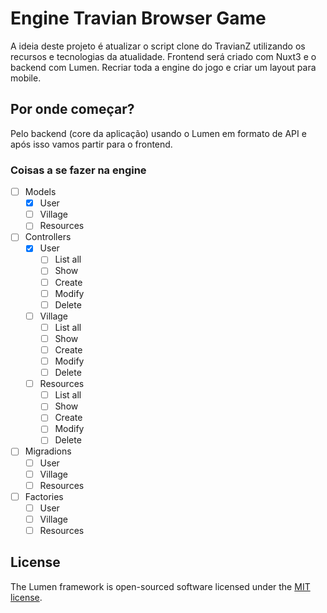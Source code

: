 # Engine Travian Browser Game

A ideia deste projeto é atualizar o script clone do TravianZ utilizando os recursos e tecnologias da atualidade. Frontend será criado com Nuxt3 e o backend com Lumen.
Recriar toda a engine do jogo e criar um layout para mobile.

## Por onde começar?

Pelo backend (core da aplicação) usando o Lumen em formato de API e após isso vamos partir para o frontend.

### Coisas a se fazer na engine

- [ ] Models
  - [x] User
  - [ ] Village
  - [ ] Resources

- [ ] Controllers
  - [x] User
    - [ ] List all
    - [ ] Show
    - [ ] Create
    - [ ] Modify
    - [ ] Delete

  - [ ] Village
    - [ ] List all
    - [ ] Show
    - [ ] Create
    - [ ] Modify
    - [ ] Delete

  - [ ] Resources
    - [ ] List all
    - [ ] Show
    - [ ] Create
    - [ ] Modify
    - [ ] Delete

- [ ] Migradions
  - [ ] User
  - [ ] Village
  - [ ] Resources
  
- [ ] Factories
  - [ ] User
  - [ ] Village
  - [ ] Resources

## License

The Lumen framework is open-sourced software licensed under the [MIT license](https://opensource.org/licenses/MIT).

